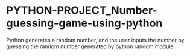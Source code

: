 # PYTHON-PROJECT_Number-guessing-game-using-python
Python generates a random number, and the user inputs the number by guessing the random number generated by python random module
